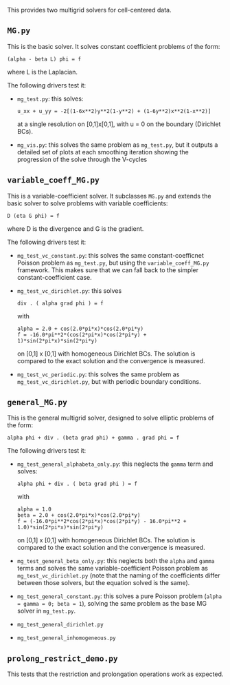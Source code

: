 This provides two multigrid solvers for cell-centered data.

## `MG.py`

  This is the basic solver.  It solves constant coefficient
  problems of the form:

  `(alpha - beta L) phi = f`

  where L is the Laplacian.

  The following drivers test it:

  - `mg_test.py`: this solves:

    `u_xx + u_yy = -2[(1-6x**2)y**2(1-y**2) + (1-6y**2)x**2(1-x**2)]`

    at a single resolution on [0,1]x[0,1], with u = 0 on the boundary
    (Dirichlet BCs).

  - `mg_vis.py`: this solves the same problem as `mg_test.py`, but it
    outputs a detailed set of plots at each smoothing iteration showing
    the progression of the solve through the V-cycles


## `variable_coeff_MG.py`

  This is a variable-coefficient solver.  It subclasses `MG.py` and
  extends the basic solver to solve problems with variable
  coefficients:

  `D (eta G phi) = f`

  where D is the divergence and G is the gradient.

  The following drivers test it:

  - `mg_test_vc_constant.py`: this solves the same constant-coefficnet
    Poisson problem as `mg_test.py`, but using the `variable_coeff_MG.py`
    framework.  This makes sure that we can fall back to the simpler
    constant-coefficient case.

  - `mg_test_vc_dirichlet.py`: this solves

    `div . ( alpha grad phi ) = f`

    with

    ```
    alpha = 2.0 + cos(2.0*pi*x)*cos(2.0*pi*y)
    f = -16.0*pi**2*(cos(2*pi*x)*cos(2*pi*y) + 1)*sin(2*pi*x)*sin(2*pi*y)
	```
       
    on [0,1] x [0,1] with homogeneous Dirichlet BCs.  The solution
    is compared to the exact solution and the convergence is measured.

  - `mg_test_vc_periodic.py`: this solves the same problem as
    `mg_test_vc_dirichlet.py`, but with periodic boundary conditions.


## `general_MG.py`

  This is the general multigrid solver, designed to solve elliptic problems
  of the form:

  `alpha phi + div . (beta grad phi) + gamma . grad phi = f`

  The following drivers test it:

  - `mg_test_general_alphabeta_only.py`: this neglects the `gamma` term
     and solves:

     `alpha phi + div . ( beta grad phi ) = f`

     with

     ```
	 alpha = 1.0
     beta = 2.0 + cos(2.0*pi*x)*cos(2.0*pi*y)
     f = (-16.0*pi**2*cos(2*pi*x)*cos(2*pi*y) - 16.0*pi**2 + 1.0)*sin(2*pi*x)*sin(2*pi*y)
	 ```

    on [0,1] x [0,1] with homogeneous Dirichlet BCs.  The solution is
	compared to the exact solution and the convergence is measured.

  - `mg_test_general_beta_only.py`: this neglects both the `alpha` and
    `gamma` terms and solves the same variable-coefficient Poisson problem
	as `mg_test_vc_dirichlet.py` (note that the naming of the coefficients
	differ between those solvers, but the equation solved is the same).
	
  - `mg_test_general_constant.py`: this solves a pure Poisson problem
    (`alpha = gamma = 0; beta = 1`), solving the same problem as
	the base MG solver in `mg_test.py`.

  - `mg_test_general_dirichlet.py`

  - `mg_test_general_inhomogeneous.py`


## `prolong_restrict_demo.py`

  This tests that the restriction and prolongation operations work as
  expected.




